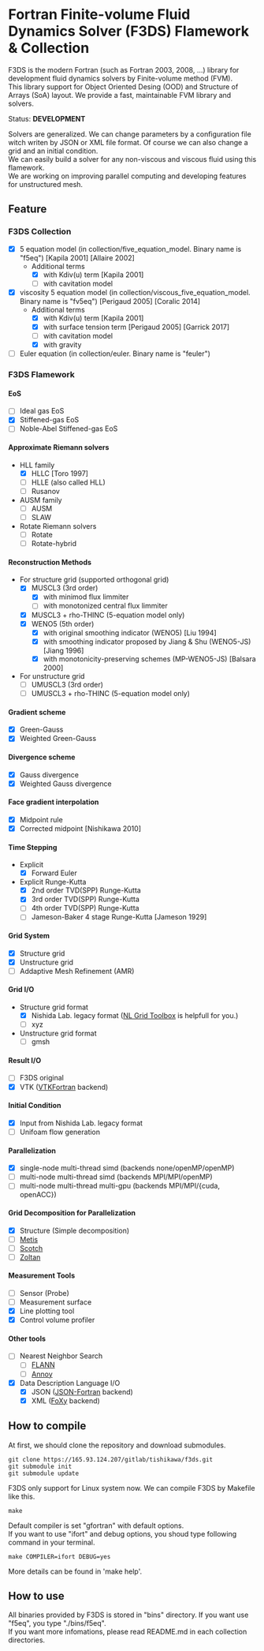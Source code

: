 # Fortran Finite-volume Fluid Dynamics Solver (F3DS) Flamework & Collection

F3DS is the modern Fortran (such as Fortran 2003, 2008, ...) library for development fluid dynamics solvers by Finite-volume method (FVM).  
This library support for Object Oriented Desing (OOD) and Structure of Arrays (SoA) layout. 
We provide a fast, maintainable FVM library and solvers.  

Status: **DEVELOPMENT**  

Solvers are generalized. We can change parameters by a configuration file witch writen by JSON or XML file format. Of course we can also change a grid and an initial condition.  
We can easily build a solver for any non-viscous and viscous fluid using this flamework.  
We are working on improving parallel computing and developing features for unstructured mesh.

## Feature

### F3DS Collection

- [x] 5 equation model (in collection/five_equation_model. Binary name is "f5eq") [Kapila 2001] [Allaire 2002]
    - Additional terms
        - [x] with Kdiv(u) term [Kapila 2001]
        - [ ] with cavitation model

- [x] viscosity 5 equation model (in collection/viscous_five_equation_model. Binary name is "fv5eq") [Perigaud 2005] [Coralic 2014]
    - Additional terms
        - [x] with Kdiv(u) term [Kapila 2001]
        - [x] with surface tension term [Perigaud 2005] [Garrick 2017]
        - [ ] with cavitation model
        - [x] with gravity

- [ ] Euler equation (in collection/euler. Binary name is "feuler")

### F3DS Flamework

#### EoS

- [ ] Ideal gas EoS
- [x] Stiffened-gas EoS
- [ ] Noble-Abel Stiffened-gas EoS

#### Approximate Riemann solvers

- HLL family
    - [x] HLLC [Toro 1997]
    - [ ] HLLE (also called HLL)
    - [ ] Rusanov
- AUSM family
    - [ ] AUSM
    - [ ] SLAW
- Rotate Riemann solvers
    - [ ] Rotate
    - [ ] Rotate-hybrid

#### Reconstruction Methods

- For structure grid (supported orthogonal grid)
    - [x] MUSCL3 (3rd order)
        - [x] with minimod flux limmiter
        - [ ] with monotonized central flux limmiter
    - [x] MUSCL3 + rho-THINC (5-equation model only)
    - [x] WENO5 (5th order)
        - [x] with original smoothing indicator (WENO5) [Liu 1994]
        - [x] with smoothing indicator proposed by Jiang & Shu (WENO5-JS) [Jiang 1996]
        - [x] with monotonicity-preserving schemes (MP-WENO5-JS) [Balsara 2000]
- For unstructure grid
    - [ ] UMUSCL3 (3rd order)
    - [ ] UMUSCL3 + rho-THINC (5-equation model only)

#### Gradient scheme

- [x] Green-Gauss
- [x] Weighted Green-Gauss

#### Divergence scheme

- [x] Gauss divergence
- [x] Weighted Gauss divergence

#### Face gradient interpolation

- [x] Midpoint rule
- [x] Corrected midpoint [Nishikawa 2010]

#### Time Stepping

- Explicit
    - [x] Forward Euler
- Explicit Runge-Kutta
    - [x] 2nd order TVD(SPP) Runge-Kutta
    - [x] 3rd order TVD(SPP) Runge-Kutta
    - [ ] 4th order TVD(SPP) Runge-Kutta
    - [ ] Jameson-Baker 4 stage Runge-Kutta [Jameson 1929]

#### Grid System

- [x] Structure grid
- [x] Unstructure grid
- [ ] Addaptive Mesh Refinement (AMR)

#### Grid I/O

- Structure grid format
    - [x] Nishida Lab. legacy format ([NL Grid Toolbox](https://165.93.124.207/gitlab/tishikawa/nl-grid-toolbox) is helpfull for you.)
    - [ ] xyz
- Unstructure grid format
    - [ ] gmsh

#### Result I/O

- [ ] F3DS original
- [x] VTK ([VTKFortran](https://github.com/szaghi/VTKFortran) backend)

#### Initial Condition

- [x] Input from Nishida Lab. legacy format
- [ ] Unifoam flow generation

#### Parallelization

- [x] single-node multi-thread simd (backends none/openMP/openMP)
- [ ] multi-node multi-thread simd (backends MPI/MPI/openMP)
- [ ] multi-node multi-thread multi-gpu (backends MPI/MPI/{cuda, openACC})

#### Grid Decomposition for Parallelization

- [x] Structure (Simple decomposition)
- [ ] [Metis](https://github.com/KarypisLab/METIS)
- [ ] [Scotch](https://gitlab.inria.fr/scotch/scotch)
- [ ] [Zoltan](https://github.com/sandialabs/Zoltan)

#### Measurement Tools

- [ ] Sensor (Probe)
- [ ] Measurement surface
- [x] Line plotting tool
- [x] Control volume profiler

#### Other tools

- [ ] Nearest Neighbor Search
    - [ ] [FLANN](https://github.com/flann-lib/flann)
    - [ ] [Annoy](https://github.com/spotify/annoy)
- [x] Data Description Language I/O
    - [x] JSON ([JSON-Fortran](https://github.com/jacobwilliams/json-fortran) backend)
    - [X] XML ([FoXy](https://github.com/Fortran-FOSS-Programmers/FoXy) backend)

## How to compile

At first, we should clone the repository and download submodules.

```:shell
git clone https://165.93.124.207/gitlab/tishikawa/f3ds.git
git submodule init
git submodule update
```

F3DS only support for Linux system now. We can compile F3DS by Makefile like this.

```:shell
make
```

Default compiler is set "gfortran" with default options.  
If you want to use "ifort" and debug options, you shoud type following command in your terminal.

```:shell
make COMPILER=ifort DEBUG=yes
```

More details can be found in 'make help'.

## How to use

All binaries provided by F3DS is stored in "bins" directory. If you want use "f5eq", you type "./bins/f5eq".  
If you want more infomations, please read README.md in each collection directories.
